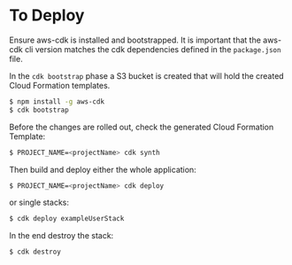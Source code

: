 # To Deploy

Ensure aws-cdk is installed and bootstrapped. It is important that the aws-cdk cli version matches the cdk dependencies
defined in the `package.json` file. 

In the `cdk bootstrap` phase a S3 bucket is created that will hold the created Cloud Formation templates. 

```bash
$ npm install -g aws-cdk
$ cdk bootstrap
```

Before the changes are rolled out, check the generated Cloud Formation Template: 

```bash
$ PROJECT_NAME=<projectName> cdk synth
```

Then build and deploy either the whole application:

```bash
$ PROJECT_NAME=<projectName> cdk deploy
```

or single stacks:

```bash
$ cdk deploy exampleUserStack
```

In the end destroy the stack:

```bash
$ cdk destroy
```
